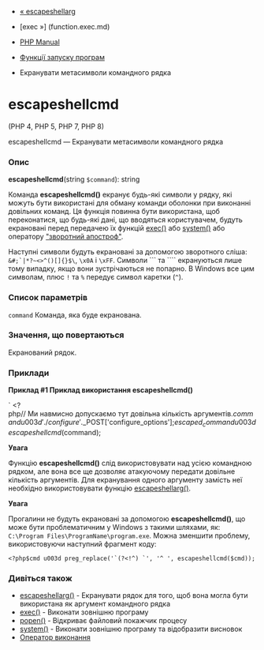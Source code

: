 - [« escapeshellarg](function.escapeshellarg.md)
- [exec »] (function.exec.md)

- [PHP Manual](index.md)
- [Функції запуску програм](ref.exec.md)
- Екранувати метасимволи командного рядка

# escapeshellcmd

(PHP 4, PHP 5, PHP 7, PHP 8)

escapeshellcmd — Екранувати метасимволи командного рядка

### Опис

**escapeshellcmd**(string `$command`): string

Команда **escapeshellcmd()** екранує будь-які символи у рядку, які
можуть бути використані для обману команди оболонки при виконанні
довільних команд. Ця функція повинна бути використана, щоб
переконатися, що будь-які дані, що вводяться користувачем, будуть екрановані
перед передачею їх функцій [exec()](function.exec.md) або
[system()](function.system.md) або оператору ["зворотний
апостроф"](language.operators.execution.md).

Наступні символи будуть екрановані за допомогою зворотного сліша:
`` &#;`|*?~<>^()[]{}$\ ``, `\x0A` і `\xFF`. Символи ``` та ````
екрануються лише тому випадку, якщо вони зустрічаються не попарно. В
Windows все цим символам, плюс `!` та `%` передує символ каретки
(`^`).

### Список параметрів

`command`
Команда, яка буде екранована.

### Значення, що повертаються

Екранований рядок.

### Приклади

**Приклад #1 Приклад використання **escapeshellcmd()****

` <?php// Ми навмисно допускаємо тут довільна кількість аргументів.$command u003d './configure '.$_POST['configure_options'];$escaped_command u003d escapeshellcmd($command);

**Увага**

Функцію **escapeshellcmd()** слід використовувати над усією командною
рядком, але вона все ще дозволяє атакуючому передати довільне
кількість аргументів. Для екранування одного аргументу замість неї
необхідно використовувати функцію
[escapeshellarg()](function.escapeshellarg.md).

**Увага**

Прогалини не будуть екрановані за допомогою **escapeshellcmd()**, що може
бути проблематичним у Windows з такими шляхами, як:
`C:\Program Files\ProgramName\program.exe`. Можна зменшити проблему,
використовуючи наступний фрагмент коду:

`` <?php$cmd u003d preg_replace('`(?<!^) `', '^ ', escapeshellcmd($cmd)); ``

### Дивіться також

- [escapeshellarg()](function.escapeshellarg.md) - Екранувати
рядок для того, щоб вона могла бути використана як аргумент
командного рядка
- [exec()](function.exec.md) - Виконати зовнішню програму
- [popen()](function.popen.md) - Відкриває файловий покажчик
процесу
- [system()](function.system.md) - Виконати зовнішню програму та
відобразити висновок
- [Оператор виконання](language.operators.execution.md)
